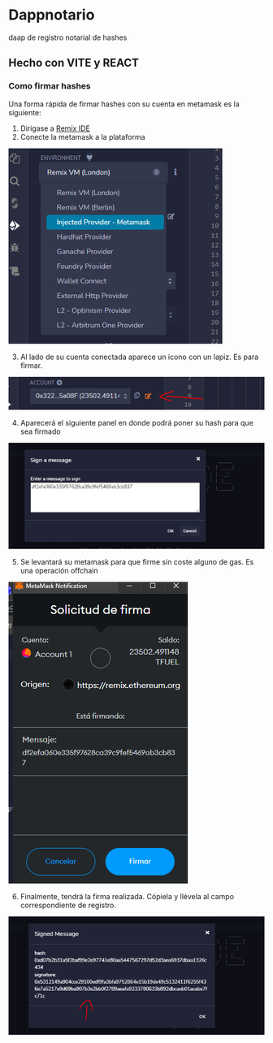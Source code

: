 # Dappnotario
 daap de registro notarial de hashes

## Hecho con VITE y REACT

### Como firmar hashes
Una forma rápida de firmar hashes con su cuenta en metamask es la siguiente:

1. Dirigase a  [Remix IDE](https://remix.ethereum.org/)
2. Conecte la metamask a la plataforma

![Seleccionar proveedor](/assets/conectar.png)

3. Al lado de su cuenta conectada aparece un icono con un lapiz. Es para firmar.

![icono lapiz](/assets/lapicero.png)

4. Aparecerá el siguiente panel en donde podrá poner su hash para que sea firmado

![Sign a message](/assets/signanmessage.png)

5. Se levantará su metamask para que firme sin coste alguno de gas. Es una operación offchain

![metamask](/assets/metamask.png)

6. Finalmente, tendrá la firma realizada. Cópiela y llévela al campo correspondiente de registro.

![metamask](/assets/signedmessage.png)

